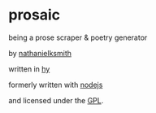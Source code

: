 # prosaic

being a prose scraper & poetry generator

by [nathanielksmith](http://chiptheglasses.com)

written in [hy](http://hylang.org)

formerly written with
[nodejs](https://github.com/nathanielksmith/node-prosaic)

and licensed under the [GPL](https://www.gnu.org/copyleft/gpl.html).

